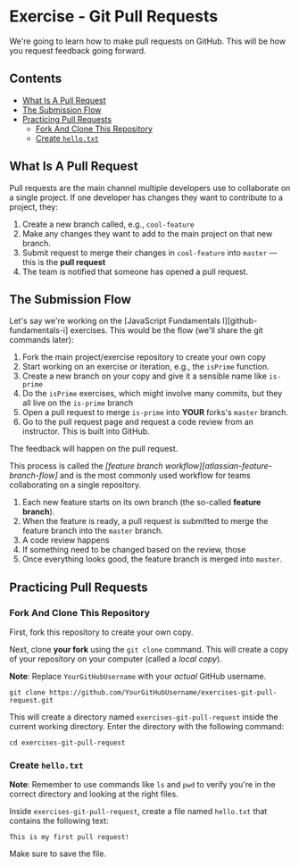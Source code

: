 # Exercise - Git Pull Requests

We're going to learn how to make pull requests on GitHub. This will be how you request feedback going forward.

## Contents <!-- omit in toc -->

- [What Is A Pull Request](#what-is-a-pull-request)
- [The Submission Flow](#the-submission-flow)
- [Practicing Pull Requests](#practicing-pull-requests)
  - [Fork And Clone This Repository](#fork-and-clone-this-repository)
  - [Create `hello.txt`](#create-hellotxt)

## What Is A Pull Request

Pull requests are the main channel multiple developers use to collaborate on a single project. If one developer has changes they want to contribute to a project, they:

1. Create a new branch called, e.g., `cool-feature`
1. Make any changes they want to add to the main project on that new branch.
1. Submit request to merge their changes in `cool-feature` into `master` — this is the **pull request**
1. The team is notified that someone has opened a pull request.

## The Submission Flow

Let's say we're working on the [JavaScript Fundamentals I][github-fundamentals-i] exercises. This would be the flow (we'll share the git commands later):

1. Fork the main project/exercise repository to create your own copy
1. Start working on an exercise or iteration, e.g., the `isPrime` function.
1. Create a new branch on your copy and give it a sensible name like `is-prime`
1. Do the `isPrime` exercises, which might involve many commits, but they all live on the `is-prime` branch
1. Open a pull request to merge `is-prime` into **YOUR** forks's `master` branch.
1. Go to the pull request page and request a code review from an instructor. This is built into GitHub.

The feedback will happen on the pull request.

This process is called the *[feature branch workflow][atlassian-feature-branch-flow]* and is the most commonly used workflow for teams collaborating on a single repository.

1. Each new feature starts on its own branch (the so-called **feature branch**).
1. When the feature is ready, a pull request is submitted to merge the feature branch into the `master` branch.
1. A code review happens
1. If something need to be changed based on the review, those
1. Once everything looks good, the feature branch is merged into `master`.

## Practicing Pull Requests

### Fork And Clone This Repository

First, fork this repository to create your own copy.

Next, clone **your fork** using the `git clone` command. This will create a copy of your repository on your computer (called a *local copy*).

**Note**: Replace `YourGitHubUsername` with your *actual* GitHub username.

```console
git clone https://github.com/YourGitHubUsername/exercises-git-pull-request.git
```

This will create a directory named `exercises-git-pull-request` inside the current working directory. Enter the directory with the following command:

```console
cd exercises-git-pull-request
```

### Create `hello.txt`

**Note**: Remember to use commands like `ls` and `pwd` to verify you're in the correct directory and looking at the right files.

Inside `exercises-git-pull-request`, create a file named `hello.txt` that contains the following text:

```text
This is my first pull request!
```

Make sure to save the file.
